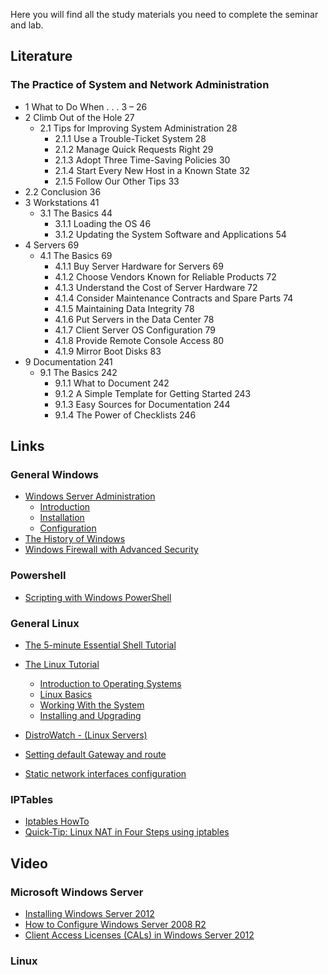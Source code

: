 Here you will find all the study materials you need to complete the seminar and lab.

## Literature
### The Practice of System and Network Administration
* 1 What to Do When . . . 3 – 26
* 2 Climb Out of the Hole 27
    * 2.1 Tips for Improving System Administration 28
        * 2.1.1 Use a Trouble-Ticket System 28
        * 2.1.2 Manage Quick Requests Right 29
        * 2.1.3 Adopt Three Time-Saving Policies 30
        * 2.1.4 Start Every New Host in a Known State 32
        * 2.1.5 Follow Our Other Tips 33
* 2.2 Conclusion 36
* 3 Workstations 41
    * 3.1 The Basics 44
        * 3.1.1 Loading the OS 46
        * 3.1.2 Updating the System Software and Applications 54
* 4 Servers 69
    * 4.1 The Basics 69
        * 4.1.1 Buy Server Hardware for Servers 69
        * 4.1.2 Choose Vendors Known for Reliable Products 72
        * 4.1.3 Understand the Cost of Server Hardware 72
        * 4.1.4 Consider Maintenance Contracts and Spare Parts 74
        * 4.1.5 Maintaining Data Integrity 78
        * 4.1.6 Put Servers in the Data Center 78
        * 4.1.7 Client Server OS Configuration 79
        * 4.1.8 Provide Remote Console Access 80
        * 4.1.9 Mirror Boot Disks 83
* 9 Documentation 241
    * 9.1 The Basics 242
        * 9.1.1 What to Document 242
        * 9.1.2 A Simple Template for Getting Started 243
        * 9.1.3 Easy Sources for Documentation 244
        * 9.1.4 The Power of Checklists 246

## Links   
### General Windows
* [Windows Server Administration](http://en.wikiversity.org/wiki/Windows_Server_Administration)
    - [Introduction](http://en.wikiversity.org/wiki/Windows_Server_Administration/Introduction)
    - [Installation](http://en.wikiversity.org/wiki/Windows_Server_Administration/Installation)
    - [Configuration](http://en.wikiversity.org/wiki/Windows_Server_Administration/Configuration)
* [The History of Windows](http://windows.microsoft.com/en-us/windows/history#T1=era0)
* [Windows Firewall with Advanced Security](http://technet.microsoft.com/en-us/library/ff602926(v=ws.10).aspx)

### Powershell
* [Scripting with Windows PowerShell](http://technet.microsoft.com/en-us/library/bb978526.aspx)

### General Linux
* [The 5-minute Essential Shell Tutorial](http://community.linuxmint.com/tutorial/view/100)

* [The Linux Tutorial](http://www.linux-tutorial.info/)
    - [Introduction to Operating Systems](http://www.linux-tutorial.info/modules.php?name=MContent&pageid=1)
    - [Linux Basics](http://www.linux-tutorial.info/modules.php?name=MContent&pageid=7)
    - [Working With the System](http://www.linux-tutorial.info/modules.php?name=MContent&pageid=49)
    - [Installing and Upgrading](http://www.linux-tutorial.info/modules.php?name=MContent&pageid=200)

* [DistroWatch - (Linux Servers)](http://distrowatch.com/search.php?category=Server)
* [Setting default Gateway and route](http://www.cyberciti.biz/faq/linux-setup-default-gateway-with-route-command/)
* [Static network interfaces configuration](http://www.cyberciti.biz/faq/setting-up-an-network-interfaces-file/)

### IPTables

* [Iptables HowTo](https://help.ubuntu.com/community/IptablesHowTo)
* [Quick-Tip: Linux NAT in Four Steps using iptables](http://www.revsys.com/writings/quicktips/nat.html)

## Video
### Microsoft Windows Server
* [Installing Windows Server 2012](http://www.youtube.com/watch?v=3DLTo-j9qck)
* [How to Configure Windows Server 2008 R2](http://www.youtube.com/watch?v=qjW4NSadIM8)
* [Client Access Licenses (CALs) in Windows Server 2012](https://www.youtube.com/watch?v=UyfHOrhM_7U)

### Linux
